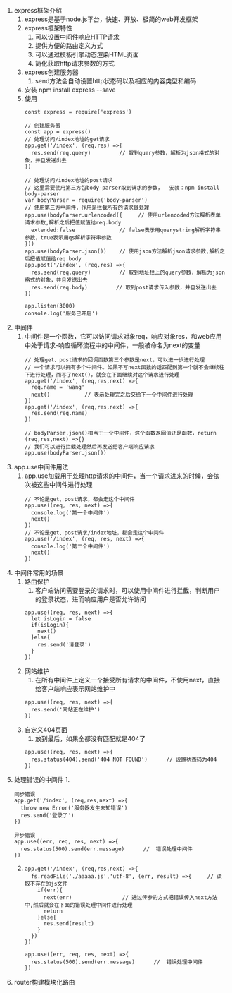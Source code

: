 1. express框架介绍
   1. express是基于node.js平台，快速、开放、极简的web开发框架
   2. express框架特性
      1. 可以设置中间件响应HTTP请求
      2. 提供方便的路由定义方式
      3. 可以通过模板引擎动态渲染HTML页面
      4. 简化获取http请求参数的方式
   3. express创建服务器
      1. send方法会自动设置http状态码以及相应的内容类型和编码
   4. 安装 npm install express --save
   5. 使用
      ```
      const express = require('express')

      // 创建服务器
      const app = express()
      // 处理访问/index地址的get请求
      app.get('/index', (req,res) =>{
        res.send(req.query)         // 取到query参数，解析为json格式的对象，并且发送出去
      })

      // 处理访问/index地址的post请求
      // 这里需要使用第三方包body-parser取到请求的参数，  安装：npm install body-parser
      var bodyParser = require('body-parser') 
      // 使用第三方中间件，作用是拦截所有的请求做处理
      app.use(bodyParser.urlencoded({     // 使用urlencoded方法解析表单请求参数,解析之后把值赋值给req.body
        extended:false              // false表示用querystring解析字符串参数，true表示用qs解析字符串参数
      }))      
      app.use(bodyParser.json())    // 使用json方法解析json请求参数,解析之后把值赋值给req.body
      app.post('/index', (req,res) =>{
        res.send(req.query)         // 取到地址栏上的query参数，解析为json格式的对象，并且发送出去
        res.send(req.body)         // 取到post请求传入参数，并且发送出去
      })

      app.listen(3000)
      console.log('服务已开启')
      ```
2. 中间件
   1. 中间件是一个函数，它可以访问请求对象req，响应对象res，和web应用中处于请求-响应循环流程中的中间件，一般被命名为next的变量
      ```
      // 处理get、post请求的回调函数第三个参数是next，可以进一步进行处理
      // 一个请求可以拥有多个中间件。如果不写next函数的话匹配到第一个就不会继续往下进行处理，而写了next()，就会在下面继续对这个请求进行处理
      app.get('/index', (req,res,next) =>{
        req.name = 'wang'      
        next()           // 表示处理完之后交给下一个中间件进行处理
      })
      app.get('/index', (req,res,next) =>{
        res.send(req.name)           
      })

      // bodyParser.json()相当于一个中间件，这个函数返回值还是函数，return (req,res,next) =>{} 
      // 我们可以进行拦截处理然后再发送给客户端响应请求
      app.use(bodyParser.json())
      ```
3. app.use中间件用法
   1. app.use加载用于处理http请求的中间件，当一个请求进来的时候，会依次被这些中间件进行处理
      ```
      // 不论是get、post请求，都会走这个中间件
      app.use((req, res, next) =>{
        console.log('第一个中间件')
        next()
      })
      // 不论是get、post请求/index地址，都会走这个中间件
      app.use('/index', (req, res, next) =>{
        console.log('第二个中间件')
        next()
      })
      ```
4. 中间件常用的场景
   1. 路由保护
      1. 客户端访问需要登录的请求时，可以使用中间件进行拦截，判断用户的登录状态，进而响应用户是否允许访问
      ```
      app.use((req, res, next) =>{
        let isLogin = false
        if(isLogin){
          next()
        }else{
          res.send('请登录')
        }
      })
      ```
   2. 网站维护
      1. 在所有中间件上定义一个接受所有请求的中间件，不使用next，直接给客户端响应表示网站维护中
      ```
      app.use((req, res, next) =>{
        res.send('网站正在维护')
      })
      ```
   3. 自定义404页面
      1. 放到最后，如果全都没有匹配就是404了
      ```
      app.use((req, res, next) =>{
        res.status(404).send('404 NOT FOUND')      // 设置状态码为404
      })
      ```
5. 处理错误的中间件
   1. 
      ```
      同步错误
      app.get('/index', (req,res,next) =>{
        throw new Error('服务器发生未知错误')
        res.send('登录了')           
      })

      异步错误
      app.use((err, req, res, next) =>{
        res.status(500).send(err.message)      //  错误处理中间件
      })
      ```
   2. 
      ```
      app.get('/index', (req,res,next) =>{
        fs.readFile('./aaaaa.js','utf-8', (err, result) =>{     // 读取不存在的js文件
          if(err){
            next(err)                // 通过传参的方式把错误传入next方法中,然后就会在下面的错误处理中间件进行处理
            return
          }else{
            res.send(result)
          }
        })               
      })

      app.use((err, req, res, next) =>{
        res.status(500).send(err.message)      //  错误处理中间件
      })
      ```
6. router构建模块化路由